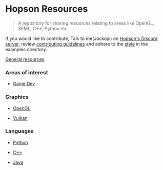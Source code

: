 # Hopson Resources
> A repository for sharing resources relating to areas like OpenGL, SFML, C++, Python etc.

If you would like to contribute, Talk to me(Jackojc) on [Hopson's Discord server](https://discord.gg/xvQaysR), review [contributing guidelines](./CONTRIBUTING.md) and adhere to the [style](./examples/style.md) in the examples directory.

[General resources](./lists/general.md)

### Areas of interest
- [Game Dev](./lists/gamedev.md)

### Graphics
- [OpenGL](./lists/opengl.md)

- [Vulkan](./lists/vulkan.md)

### Languages
- [Python](./lists/python.md)

- [C++](./lists/cpp.md)

- [Java](./lists/java.md)
